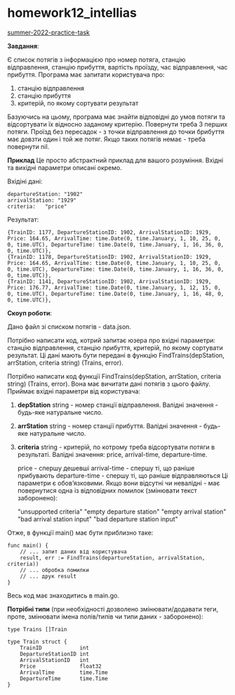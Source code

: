 # homework12_intellias
[summer-2022-practice-task](https://github.com/IntelliasGoCourses/summer-2022-practice-task)

**Завдання**:

Є список потягів з інформацією про номер потяга, станцію відправлення, станцію прибуття, вартість проїзду, час відправлення, час прибуття.
Програма має запитати користувача про:
1. станцію відправлення
2. станцію прибуття
3. критерій, по якому сортувати результат

Базуючись на цьому, програма має знайти відповідні до умов потяги та відсортувати їх відносно заданому критерію.
Повернути треба 3 перших потяги. Проїзд без пересадок - з точки відправлення до точки брибуття має довзти один і той же потяг.
Якщо таких потягів немає - треба повернути nil.

**Приклад**
Це просто абстрактний приклад для вашого розуміння. Вхідні та вихідні параметри описані окремо. 

Вхідіні дані:

    departureStation: "1902"
    arrivalStation: "1929"
    criteria:   "price"

Результат:

 	{TrainID: 1177, DepartureStationID: 1902, ArrivalStationID: 1929, Price: 164.65, ArrivalTime: time.Date(0, time.January, 1, 10, 25, 0, 0, time.UTC), DepartureTime: time.Date(0, time.January, 1, 16, 36, 0, 0, time.UTC)},
	{TrainID: 1178, DepartureStationID: 1902, ArrivalStationID: 1929, Price: 164.65, ArrivalTime: time.Date(0, time.January, 1, 10, 25, 0, 0, time.UTC), DepartureTime: time.Date(0, time.January, 1, 16, 36, 0, 0, time.UTC)},
	{TrainID: 1141, DepartureStationID: 1902, ArrivalStationID: 1929, Price: 176.77, ArrivalTime: time.Date(0, time.January, 1, 12, 15, 0, 0, time.UTC), DepartureTime: time.Date(0, time.January, 1, 16, 48, 0, 0, time.UTC)},

**Скоуп роботи**:

Дано файл зі списком потягів - data.json.

Потрібно написати код, котрий запитає юзера про вхідні параметри: станцію відправлення, станцію прибуття, критерій, по якому сортувати результат.
Ці дані мають бути передані в функцію FindTrains(depStation, arrStation, criteria string) (Trains, error).

Потрібно написати код функції FindTrains(depStation, arrStation, criteria string) (Trains, error).
Вона має вичитати дані потягів з цього файлу.
Приймає вхідні параметри від користувача:
1. **depStation** string - номер станції відправлення. Валідні значення - будь-яке натуральне число.
2. **arrStation** string - номер станції прибуття. Валідні значення - будь-яке натуральне число.
3. **criteria** string - критерій, по котрому треба відсортувати потяги в результаті. Валідні значення: price, arrival-time, departure-time.


    price - спершу дешевші
    arrival-time - спершу ті, що раніше прибувають
    departure-time - спершу ті, що раніше відправляються
Ці параметри є обовʼязковими. Якщо вони відсутні чи невалідні - має повернутися одна із відповідних помилок (змінювати текст заборонено):

    "unsupported criteria"
    "empty departure station"
    "empty arrival station"
    "bad arrival station input"
    "bad departure station input"

Отже, в функції main() має бути приблизно таке:

    func main() {
        // ... запит даних від користувача
        result, err := FindTrains(departureStation, arrivalStation, criteria))
        // ... обробка помилки
        // ... друк result
    }
    
Весь код має знаходитись в main.go.

**Потрібні типи** (при необхідності дозволено змінювати/додавати теги, проте, змінювати імена полів/типів чи типи даних - заборонено):

    type Trains []Train

    type Train struct {
        TrainID            int
        DepartureStationID int
        ArrivalStationID   int
        Price              float32
        ArrivalTime        time.Time
        DepartureTime      time.Time
    }
